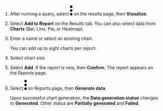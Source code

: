 1.  After running a query, select ![""](Images/kxu1689287376217.svg) on the results page, then **Visualize**.


1.  Select **Add to Report** on the Results tab. You can also select data from **Charts** (Bar, Line, Pie, or Heatmap).


1.  Enter a name or select an existing chart.

    You can add up to eight charts per report.


1.  Select chart size.


1.  Select **Add**. If the report is new, then **Confirm**. The report appears on the Reports page.


1.  Select ![cov-icn_more_vert_kebab-15px.svg](Images/kxu1689287376217.svg) on Reports page, then **Generate data**.

    Upon successful chart generation, the **Data generation status** changes to **Generated**. Other status are **Partially generated** and **Failed**.


